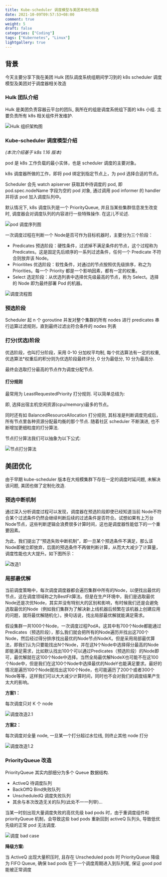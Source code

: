 ```yaml
---
title: Kube-scheduler 调度模型与美团本地化改造
date: 2021-10-09T09:57:53+08:00
comment: true
weight: 5
draft: false
categories: ["Coding"]
tags: ["Kubernetes", "Linux"]
lightgallery: true
---
```

## 背景

今天主要分享下我在美团 Hulk 团队调度系统组期间学习到的 k8s scheduler 调度模型及美团对于调度器相关改造



### Hulk 团队介绍

Hulk 是美团负责容器云平台的团队, 我所在的组是调度系统组下面的 k8s 小组. 主要负责所有 k8s 相关组件开发维护.

![Hulk 组织架构图](https://s3.us-west-2.amazonaws.com/secure.notion-static.com/2d00a5af-0eee-4522-8995-ddf2c22ff8cb/Untitled.png?X-Amz-Algorithm=AWS4-HMAC-SHA256&X-Amz-Credential=AKIAT73L2G45O3KS52Y5%2F20211009%2Fus-west-2%2Fs3%2Faws4_request&X-Amz-Date=20211009T020410Z&X-Amz-Expires=86400&X-Amz-Signature=9eeb22d82330a778eb88931c1dda08c1f3c28d2591f49f453ef0407ea8a5ea83&X-Amz-SignedHeaders=host&response-content-disposition=filename%20%3D%22Untitled.png%22)

### Kube-scheduler 调度模型介绍

*(本次介绍基于 k8s 1.16 版本)*

pod 是 k8s 工作负载的最小实体，也是 scheduler 调度的主要对象。

k8s 调度器所做的工作，即将 pod 绑定到指定节点上，为 pod 选择合适的节点。

Scheduler 会先 watch apiserver 获取其中待调度的 pod, 即 pod.spec.nodeName 字段为空的 pod 对象, 通过调用 pod informer 的 handler 并将该 pod 加入调度队列中。

默认情况下, k8s 调度队列是一个 PriorityQueue, 并且当某些集群信息发生改变时, 调度器会对调度队列的内容进行一些特殊操作. 在这儿不论述.

![pod 调度序列图](https://s3.us-west-2.amazonaws.com/secure.notion-static.com/7c7bbabd-8d97-482e-9693-a44977b8350e/Untitled.png?X-Amz-Algorithm=AWS4-HMAC-SHA256&X-Amz-Credential=AKIAT73L2G45O3KS52Y5%2F20211009%2Fus-west-2%2Fs3%2Faws4_request&X-Amz-Date=20211009T020949Z&X-Amz-Expires=86400&X-Amz-Signature=5a5f172dc3031b9d5f841eb6bdcbc0428e72648891a947422d7196bc77969287&X-Amz-SignedHeaders=host&response-content-disposition=filename%20%3D%22Untitled.png%22)

一次调度过程在判断一个 Node是否可作为目标机器时，主要分为三个阶段：

- Predicates 预选阶段：硬性条件，过滤掉不满足条件的节点，这个过程称为 Predicates。这是固定先后顺序的一系列过滤条件，任何一个 Predicate 不符合则放弃该 Node。
- Prioritites 优选阶段：软性条件，对通过的节点按照优先级排序，称之为 Priorities。每一个 Priority 都是一个影响因素，都有一定的权重。
- Select 选定阶段：从优选列表中选择优先级最高的节点，称为 Select。选择的 Node 即为最终部署 Pod 的机器。

![调度流程图](https://p0.meituan.net/travelcube/ef026e009a90602b853af323f58af5c3266174.jpg)

### 预选阶段

Scheduler 起 n 个 goroutine 并发对整个集群的所有 nodes 进行 predicates 串行运算过滤规则，直到最终过滤出符合条件的 nodes 列表

### 打分(优选)阶段

优选阶段，也叫打分阶段，采用 0-10 分加权平均制, 每个优选算法有一定的权重, 优选算法*权重后的积分则为优选阶段最终评分, 0 分为最低分, 10 分为最高分.

最终会选取打分最高的节点作为调度分配节点.

#### 打分规则

最常用为 LeastRequestedPriority 打分规则. 可以简单总结为:

即, 选择出宿主机空闲资源(cpu/memory)最多的节点。

同时还有如 BalancedResourceAllocation 打分规则, 其标准是判断调度完成后，所有节点里各种资源分配最均衡的那个节点. 随着社区 scheduler 不断演进, 也不断增加更细粒度的打分算法.

节点打分算法我们可以抽象为以下公式:

![节点打分算法](https://static001.infoq.cn/resource/image/cc/1a/ccf8e76258ee68f4fa3085caa881111a.png)



## 美团优化

由于早期 kube-scheduler 版本在大规模集群下存在一定的调度时延问题, 未解决该问题, 美团也做了定制化改造.

### 预选中断机制

通过深入分析调度过程可以发现，调度器在预选阶段即使已经知道当前 Node不符合某个过滤条件仍然会继续判断后续的过滤条件是否符合。试想如果有上万台 Node节点，这些判断逻辑会浪费很多计算时间，这也是调度器性能低下的一个重要因素。

为此，我们提出了“预选失败中断机制”，即一旦某个预选条件不满足，那么该 Node即被立即放弃，后面的预选条件不再做判断计算，从而大大减少了计算量，调度性能也大大提升。如下图所示：

![改造1](https://p1.meituan.net/travelcube/f0fbc86f4397e6b51a6546a53669cfbc181723.jpg)

### 局部最优解

当前调度策略中，每次调度调度器都会遍历集群中所有的Node，以便找出最优的节点，这在调度领域称之为BestFit算法。但是在生产环境中，我们是选取最优Node还是次优Node，其实并没有特别大的区别和影响，有时候我们还是会避免选取最优的Node（例如我们集群为了解决新上线机器后频繁在该机器上创建应用的问题，就将最优解随机化）。换句话说，找出局部最优解就能满足需求。

假设集群一共1000个Node，一次调度过程PodA，这其中有700个Node都能通过Predicates（预选阶段），那么我们就会把所有的Node遍历并找出这700个Node，然后经过得分排序找出最优的Node节点NodeX。但是采用局部最优算法，即我们认为只要能找出N个Node，并在这N个Node中选择得分最高的Node即能满足需求，比如默认找出100个可以通过Predicates（预选阶段）的Node即可，最优解就在这100个Node中选择。当然全局最优解NodeX也可能不在这100个Node中，但是我们在这100个Node中选择最优的NodeY也能满足要求。最好的情况是遍历100个Node就找出这100个Node，也可能遍历了200个或者300个Node等等，这样我们可以大大减少计算时间，同时也不会对我们的调度结果产生太大的影响。

**方案1：**

每次调度只对 K 个 node

![调度改造2.1](https://s3.us-west-2.amazonaws.com/secure.notion-static.com/cc70e943-b5e8-470d-8d2f-e35b54dfed42/Untitled.png?X-Amz-Algorithm=AWS4-HMAC-SHA256&X-Amz-Credential=AKIAT73L2G45O3KS52Y5%2F20211009%2Fus-west-2%2Fs3%2Faws4_request&X-Amz-Date=20211009T021735Z&X-Amz-Expires=86400&X-Amz-Signature=13c77713f44a98fa842c66af74906eb857e90e8da1b0d3de41c6e1cde64e0573&X-Amz-SignedHeaders=host&response-content-disposition=filename%20%3D%22Untitled.png%22)

**方案2：**

每次调度对全量 node, 一旦某一个打分超过水位线, 则终止其他 node 打分

![调度改造1.2](https://s3.us-west-2.amazonaws.com/secure.notion-static.com/a46f7af3-bd50-402d-ad84-a0ebc6fb41a9/Untitled.png?X-Amz-Algorithm=AWS4-HMAC-SHA256&X-Amz-Credential=AKIAT73L2G45O3KS52Y5%2F20211009%2Fus-west-2%2Fs3%2Faws4_request&X-Amz-Date=20211009T021802Z&X-Amz-Expires=86400&X-Amz-Signature=96bee6946eb515e5554813590f64f34b88aaba57bbff6d4c03401b57a8b5e42f&X-Amz-SignedHeaders=host&response-content-disposition=filename%20%3D%22Untitled.png%22)

### PriorityQueue 改造

PriorityQueue 其实内部细分为多个 Queue 数据结构.

- ActiveQ 待调度队列
- BackOffQ Bind失败队列
- UnscheduledQ 调度失败队列
- 其余与本次改造无关的队列(此处不一一列举)...

当某一时刻出现大量调度失败的高优先级 bad pods 时，由于重调度组件和 priorityQueue 机制，会导致这些 bad pods 重新回到 activeQ 队列头, 导致低优先级的正常 pod 无法调度.

![调度 bad case](https://s3.us-west-2.amazonaws.com/secure.notion-static.com/620dec26-9db1-42b1-aa15-221f3923cfc0/Untitled.png?X-Amz-Algorithm=AWS4-HMAC-SHA256&X-Amz-Credential=AKIAT73L2G45O3KS52Y5%2F20211009%2Fus-west-2%2Fs3%2Faws4_request&X-Amz-Date=20211009T021859Z&X-Amz-Expires=86400&X-Amz-Signature=3a6a04d2c8be2dbd707d9db382a210ff00fc7d2ee8eb711b85b6c5f778272567&X-Amz-SignedHeaders=host&response-content-disposition=filename%20%3D%22Untitled.png%22)

**降级方案:**

当 ActiveQ 出现大量积压时, 且存在 Unscheduled pods 时 PriorityQueue 降级为 FIFO Queue, 确保 bad pods 在下一个调度周期进入到队列尾, 保证 good pod 能被正常调度


